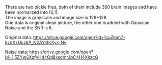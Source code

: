 There are two pickle files, both of them include 360 brain images and have been normalized into [0,1].  
The image is grayscale and image size is 128*128.  
One data is original clean picture, the other one is added with Gaussian Noise and the SNR is 6.  

Original data:
https://drive.google.com/open?id=1cuZIom7-kznXxUuzbP_N2AYi3KXyx-Nv

Noise data:
https://drive.google.com/open?id=1j5ZYwSXqfvHd4Qd8xsdmrJbC4H4XkzcG

